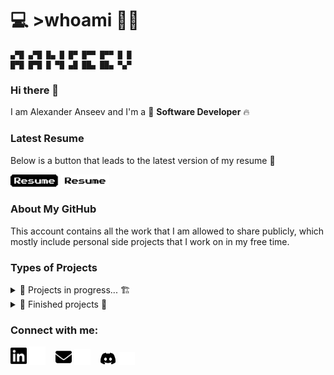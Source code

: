 # 💻 >whoami 👨‍💻
```
▄▀█ ▄▀█ █▄ █ █▀ █▀▀ █▀▀ █ █
█▀█ █▀█ █ ▀█ ▄█ ██▄ ██▄ ▀▄▀
```
### Hi there 👋

I am Alexander Anseev and I'm a 🦄 **Software Developer** 🔥

### Latest Resume
Below is a button that leads to the latest version of my resume 📃

[<img alt="Resume" height="20px" src="./img/resume-light-only.png" />](https://drive.google.com/file/d/1zAdITohK4wHzuoTrREIlKe8VdJrlQfq3/view?usp=share_link#gh-light-mode-only) 
[<img alt="Resume" height="20px" src="./img/resume-dark-only.png"/>](https://drive.google.com/file/d/1zAdITohK4wHzuoTrREIlKe8VdJrlQfq3/view?usp=share_link#gh-dark-mode-only)

### About My GitHub
This account contains all the work that I am
allowed to share publicly, which mostly include
personal side projects that I work on in my 
free time.

### Types of Projects

<details>
    <summary>🚧 Projects in progress... 🏗</summary>

* [Web-Repository](https://github.com/aanseev/web-repository) - my web-resume, it will contain summary of my experiences and projects in a cool looking format!
</details>

<details>
    <summary>🚩 Finished projects 🎯</summary>
    
* [Thyf](https://github.com/aanseev/thyf) - 2D platformer with teleport kunai ([playable!](https://aanseev.itch.io/thyf))
* [Trerath](https://github.com/aanseev/trerath) - top down 3D maze game ([playable!](https://aanseev.itch.io/trerath))
</details>

### Connect with me:
[<img alt="LinkedIn" width="26px" src="./img/linkedin-light-only.png" />](https://www.linkedin.com/in/aanseev/#gh-light-mode-only) 
[<img alt="LinkedIn" width="26px" src="./img/linkedin-dark-only.png"/>](https://www.linkedin.com/in/aanseev/#gh-dark-mode-only)
&nbsp;&nbsp;
[<img alt="Email" width="26px" src="./img/email-light-only.png">](mailto:alexander.anseev@gmail.com#gh-light-mode-only) 
[<img alt="Email" width="26px" src="./img/email-dark-only.png">](mailto:alexander.anseev@gmail.com#gh-dark-mode-only) 
&nbsp;&nbsp;
[<img alt="discord" width="26px" src="./img/discord-light-only.png">](https://discordapp.com/users/339744695179804672#gh-light-mode-only) 
[<img alt="discord" width="26px" src="./img/discord-dark-only.png">](https://discordapp.com/users/339744695179804672#gh-dark-mode-only) 
